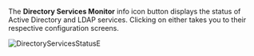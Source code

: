 ---
---

The **Directory Services Monitor** <span class="material-icons">info</span> icon button displays the status of Active Directory and LDAP services. Clicking on either takes you to their respective configuration screens. 

![DirectoryServicesStatusE](/images/SCALE/22.02/DirectoryServicesStatus.png "Directory Services Monitor")